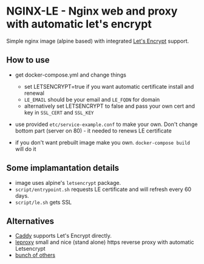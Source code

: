 # NGINX-LE - Nginx web and proxy with automatic let's encrypt

Simple nginx image (alpine based) with integrated [Let's Encrypt](https://letsencrypt.org) support.

## How to use

- get docker-compose.yml and change things
    - set LETSENCRYPT=true if you want automatic certificate install and renewal
    - `LE_EMAIL` should be your email and `LE_FQDN` for domain
    - alternatively set LETSENCRYPT to false and pass your own cert and key in `SSL_CERT` and `SSL_KEY`

- use provided `etc/service-example.conf` to make your own. Don't change bottom part (server on 80) - it needed to renews LE certificate
- if you don't want prebuilt image make you own. `docker-compose build` will do it

## Some implamantation details

- image uses alpine's `letsencrypt` package.
- `script/entrypoint.sh` requests LE certificate and will refresh every 60 days.
- `script/le.sh` gets SSL

## Alternatives
- [Caddy](https://caddyserver.com) supports Let's Encrypt directly.
- [leproxy](https://github.com/artyom/leproxy) small and nice (stand alone) https reverse proxy with automatic Letsencrypt
- [bunch of others](https://github.com/search?utf8=✓&q=nginx+lets+encrypt)
